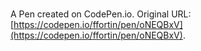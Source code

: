 # 

A Pen created on CodePen.io. Original URL: [https://codepen.io/ffortin/pen/oNEQBxV](https://codepen.io/ffortin/pen/oNEQBxV).

